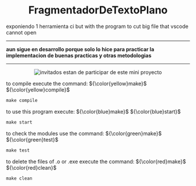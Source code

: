 <h1 align="center">FragmentadorDeTextoPlano</h1>
exponiendo 1 herramienta ci but with the program to cut big file that vscode cannot open

* * *

**aun sigue en desarrollo porque solo lo hice para practicar la implementacion de buenas practicas y otras metodologias**
* * *

<p align="center">
    <img src="https://educacion30.b-cdn.net/wp-content/uploads/2020/07/PeacefulVictoriousDachshund-max-1mb-1.gif" alt="invitados estan de participar de este mini proyecto"></p>

to compile execute the command: ${\color{yellow}make}$ ${\color{yellow}compile}$
```diff
make compile
```
to use this program execute: ${\color{blue}make}$ ${\color{blue}start}$
```diff
make start 
```
to check the modules use the command: ${\color{green}make}$ ${\color{green}test}$
```diff
make test
```
to delete the files of .o or .exe execute the command: ${\color{red}make}$ ${\color{red}clean}$
```diff
make clean
```
